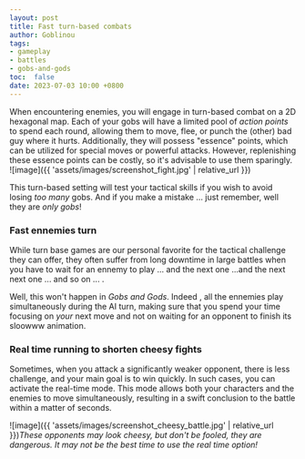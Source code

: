 ```yaml
---
layout: post
title: Fast turn-based combats
author: Goblinou
tags:
- gameplay
- battles
- gobs-and-gods
toc:  false
date: 2023-07-03 10:00 +0800
---
```



When encountering enemies, you will engage in turn-based combat on a 2D hexagonal map. Each of your gobs will have a limited pool of *action points* to spend each round, allowing them to move, flee, or punch the (other) bad guy where it hurts. Additionally, they will possess "essence" points, which can be utilized for special moves or powerful attacks. However, replenishing these essence points can be costly, so it's advisable to use them sparingly.
![image]({{ 'assets/images/screenshot_fight.jpg' | relative_url }})


This turn-based setting will test your tactical skills if you wish to avoid losing *too many* gobs. And if you make a mistake ... just remember, well they are *only gobs*! 


### Fast ennemies turn 
While turn base games are our personal favorite for the tactical challenge they can offer, they often suffer from long downtime in large battles when you have to wait for an ennemy to play ... and the next one ...and the next next one ... and so on ... .

Well, this won't happen in *Gobs and Gods*.
Indeed , all the ennemies play simultaneously during the AI turn, making sure that you spend your time focusing on *your* next move and not on waiting for an opponent to finish its sloowww animation.

###  Real time running to shorten cheesy fights


Sometimes, when you attack a significantly weaker opponent, there is less challenge, and your main goal is to win quickly. In such cases, you can activate the real-time mode. This mode allows both your characters and the enemies to move simultaneously, resulting in a swift conclusion to the battle within a matter of seconds.

![image]({{ 'assets/images/screenshot_cheesy_battle.jpg' | relative_url }})*These opponents may look cheesy, but don't be fooled, they are dangerous. It may not be the best time to use the real time option!*

